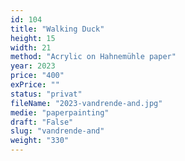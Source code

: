 ```yaml
---
id: 104
title: "Walking Duck"
height: 15
width: 21
method: "Acrylic on Hahnemühle paper"
year: 2023
price: "400"
exPrice: ""
status: "privat"
fileName: "2023-vandrende-and.jpg"
medie: "paperpainting"
draft: "False"
slug: "vandrende-and"
weight: "330"
---
```

